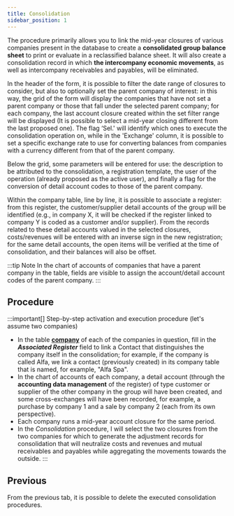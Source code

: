 ```yaml
---
title: Consolidation 
sidebar_position: 1
---
```


The procedure primarily allows you to link the mid-year closures of various companies present in the database to create a **consolidated group balance sheet** to print or evaluate in a reclassified balance sheet. It will also create a consolidation record in which **the intercompany economic movements**, as well as intercompany receivables and payables, will be eliminated.

In the header of the form, it is possible to filter the date range of closures to consider, but also to optionally set the parent company of interest: in this way, the grid of the form will display the companies that have not set a parent company or those that fall under the selected parent company; for each company, the last account closure created within the set filter range will be displayed (It is possible to select a mid-year closing different from the last proposed one). The flag ‘Sel.' will identify which ones to execute the consolidation operation on, while in the 'Exchange' column, it is possible to set a specific exchange rate to use for converting balances from companies with a currency different from that of the parent company.

Below the grid, some parameters will be entered for use: the description to be attributed to the consolidation, a registration template, the user of the operation (already proposed as the active user), and finally a flag for the conversion of detail account codes to those of the parent company.

Within the company table, line by line, it is possible to associate a register: from this register, the customer/supplier detail accounts of the group will be identified (e.g., in company X, it will be checked if the register linked to company Y is coded as a customer and/or supplier). From the records related to these detail accounts valued in the selected closures, costs/revenues will be entered with an inverse sign in the new registration; for the same detail accounts, the open items will be verified at the time of consolidation, and their balances will also be offset.

:::tip Note
In the chart of accounts of companies that have a parent company in the table, fields are visible to assign the account/detail account codes of the parent company.
:::

## Procedure

:::important[]
Step-by-step activation and execution procedure (let's assume two companies)

- In the table [**company**](/docs/configurations/tables/general-settings/company#dettaglio-anagrafica-societa) of each of the companies in question, fill in the ***Associated Register*** field to link a Contact that distinguishes the company itself in the consolidation; for example, if the company is called Alfa, we link a contact (previously created) in its company table that is named, for example, "Alfa Spa".
- In the chart of accounts of each company, a detail account (through the **accounting data management** of the register) of type customer or supplier of the other company in the group will have been created, and some cross-exchanges will have been recorded, for example, a purchase by company 1 and a sale by company 2 (each from its own perspective).
- Each company runs a mid-year account closure for the same period.
- In the *Consolidation* procedure, I will select the two closures from the two companies for which to generate the adjustment records for consolidation that will neutralize costs and revenues and mutual receivables and payables while aggregating the movements towards the outside.
:::

## Previous

From the previous tab, it is possible to delete the executed consolidation procedures.